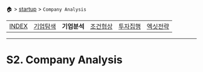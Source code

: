🏠 > [startup](../) > `Company Analysis`

<table>
  <tr>
    <td><a href="Readme.md">INDEX </a></td>
    <td><a href="../S1_Exploration/)" >기업탐색</a></td>
    <td><b href="../S2_Analysis/" >기업분석</b></td>
    <td><a href="../S3_Negotiation/" >조건협상</a></td>
    <td><a href="../S4_Execution/" >투자집행</a></td>
    <td><a href="../S5_Exit/)" >엑싯전략</a></td>
  </tr>
</table>

---
# S2. Company Analysis

